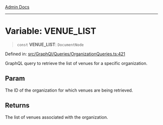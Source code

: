 [Admin Docs](/)

---

# Variable: VENUE_LIST

> `const` **VENUE_LIST**: `DocumentNode`

Defined in: [src/GraphQl/Queries/OrganizationQueries.ts:421](https://github.com/PalisadoesFoundation/talawa-admin/blob/main/src/GraphQl/Queries/OrganizationQueries.ts#L421)

GraphQL query to retrieve the list of venues for a specific organization.

## Param

The ID of the organization for which venues are being retrieved.

## Returns

The list of venues associated with the organization.
